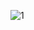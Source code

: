 ![1](https://github.com/Anna-Belyaeva/Docker/assets/105930064/3449228f-63ed-4901-907c-5dc06e059cac)
